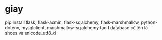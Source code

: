 # giay
pip install flask, flask-admin, flask-sqlalchemy, flask-marshmallow, python-dotenv, mysqlclient, marshmallow-sqlalchemy
tạo 1 database có tên là shoes và unicode_utf8_ci
